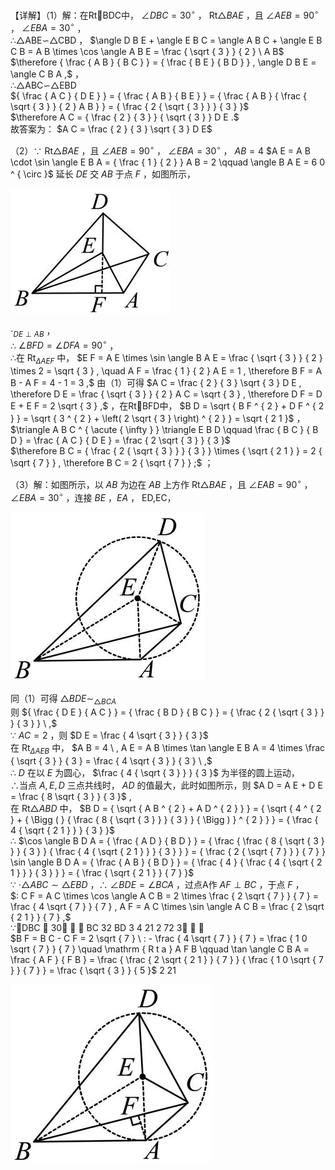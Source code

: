 【详解】（1）解：在RtBDC中， $\angle D B C = 3 0 ^ { \circ }$ ， $\mathrm { R t } \triangle B A E$ ，且 $\angle A E B = 9 0 ^ { \circ }$ ， $\angle E B A = 3 0 ^ { \circ }$ ，  
∴△ABE∽△CBD ， $\angle D B E + \angle E B C = \angle A B C + \angle E B C B = A B \times \cos \angle A B E = \frac { \sqrt { 3 } } { 2 } \ A B$   
$\therefore { \frac { A B } { B C } } = { \frac { B E } { B D } } , \angle D B E = \angle C B A ,$ ，  
∴△ABC∽△EBD  
${ \frac { A C } { D E } } = { \frac { A B } { B E } } = { \frac { A B } { \frac { \sqrt { 3 } } { 2 } A B } } = { \frac { 2 { \sqrt { 3 } } } { 3 } }$   
$\therefore A C = { \frac { 2 } { 3 } } { \sqrt { 3 } } D E .$   
故答案为： $A C = \frac { 2 } { 3 } \sqrt { 3 } D E$

（2）∵ $\mathrm { R t } \triangle B A E$ ，且 $\angle A E B = 9 0 ^ { \circ }$ ， $\angle E B A = 3 0 ^ { \circ }$ ， $A B = 4$ $A E = A B \cdot \sin \angle E B A = { \frac { 1 } { 2 } } A B = 2 \qquad \angle B A E = 6 0 ^ { \circ }$ 延长 $D E$ 交 $A B$ 于点 $F$ ，如图所示，

![](<../../qs_image_DB/专题2-4_瓜豆轨最值模型：为什么我们喜欢手拉手（直线与曲线）（解析版）_/a455a9cdf130f7542fe579fe338d4a9e3ef3266f59d19a4c6611be672a7b4784.jpg>)

$\cdot _ { D E \perp A B }$ ，  
∴ $\angle B F D = \angle D F A = 9 0 ^ { \circ }$ ，  
∴在 $\mathrm { R t } _ { \Delta A E F }$ 中， $E F = A E \times \sin \angle B A E = \frac { \sqrt { 3 } } { 2 } \times 2 = \sqrt { 3 } , \quad A F = \frac { 1 } { 2 } A E = 1 , \therefore B F = A B - A F = 4 - 1 = 3 ,$ 由（1）可得 $A C = \frac { 2 } { 3 } \sqrt { 3 } D E , \therefore D E = \frac { \sqrt { 3 } } { 2 } A C = \sqrt { 3 } , \therefore D F = D E + E F = 2 \sqrt { 3 } ,$ ，在RtBFD中， $B D = \sqrt { B F ^ { 2 } + D F ^ { 2 } } = \sqrt { 3 ^ { 2 } + \left( 2 \sqrt { 3 } \right) ^ { 2 } } = \sqrt { 2 1 }$ ，  
$\triangle A B C ^ { \acute { \infty } } \triangle E B D \qquad \frac { B C } { B D } = \frac { A C } { D E } = \frac { 2 \sqrt { 3 } } { 3 }$   
$\therefore B C = { \frac { 2 { \sqrt { 3 } } } { 3 } } \times { \sqrt { 2 1 } } = 2 { \sqrt { 7 } } , \therefore B C = 2 { \sqrt { 7 } } ;$ ；

（3）解：如图所示，以 $A B$ 为边在 $A B$ 上方作 $\mathrm { R t } \triangle B A E$ ，且 $\angle E A B = 9 0 ^ { \circ }$ ， $\angle E B A = 3 0 ^ { \circ }$ ，连接 $B E$ ，$E A$ ， ED,EC，

![](<../../qs_image_DB/专题2-4_瓜豆轨最值模型：为什么我们喜欢手拉手（直线与曲线）（解析版）_/bf48af962412be8dfbaf20b7ea79c92b128efe819524e0e9ee6dde59b9642524.jpg>)

同（1）可得 $\triangle B D E \sim _ { \triangle B C A }$   
则 ${ \frac { D E } { A C } } = { \frac { B D } { B C } } = { \frac { 2 { \sqrt { 3 } } } { 3 } } \ ,$   
∵ $A C = 2$ ，则 $D E = \frac { 4 \sqrt { 3 } } { 3 }$   
在 $\mathrm { R t } _ { \Delta A E B }$ 中， $A B = 4 \ , A E = A B \times \tan \angle E B A = 4 \times \frac { \sqrt { 3 } } { 3 } = \frac { 4 \sqrt { 3 } } { 3 } \ ,$   
∴ $D$ 在以 $E$ 为圆心， $\frac { 4 { \sqrt { 3 } } } { 3 }$ 为半径的圆上运动，  
∴当点 $A , E , D$ 三点共线时， $A D$ 的值最大，此时如图所示，则 $A D = A E + D E = \frac { 8 \sqrt { 3 } } { 3 }$ ,  
在 $\mathrm { R t } \triangle A B D$ 中， $B D = { \sqrt { A B ^ { 2 } + A D ^ { 2 } } } = { \sqrt { 4 ^ { 2 } + { \Bigg ( } { \frac { 8 { \sqrt { 3 } } } { 3 } } { \Bigg ) } ^ { 2 } } } = { \frac { 4 { \sqrt { 2 1 } } } { 3 } }$   
∴ $\cos \angle B D A = { \frac { A D } { B D } } = { \frac { \frac { 8 { \sqrt { 3 } } } { 3 } } { \frac { 4 { \sqrt { 2 1 } } } { 3 } } } = { \frac { 2 { \sqrt { 7 } } } { 7 } } \sin \angle B D A = { \frac { A B } { B D } } = { \frac { 4 } { \frac { 4 { \sqrt { 2 1 } } } { 3 } } } = { \frac { \sqrt { 2 1 } } { 7 } }$   
∵ $\cdot \triangle A B C \sim \triangle E B D$ ，∴ $\angle B D E = \angle B C A$ ，过点A作 $A F \perp B C$ ，于点 $F$ ，  
$: C F = A C \times \cos \angle A C B = 2 \times \frac { 2 \sqrt { 7 } } { 7 } = \frac { 4 \sqrt { 7 } } { 7 } , A F = A C \times \sin \angle A C B = \frac { 2 \sqrt { 2 1 } } { 7 } ,$   
∵DBC  30 ， ∴ BC 32 BD 3 4 21 2 72 3  ，  
$B F = B C - C F = 2 \sqrt { 7 } \ : - \frac { 4 \sqrt { 7 } } { 7 } = \frac { 1 0 \sqrt { 7 } } { 7 } \quad \mathrm { R t a } A F B \qquad \tan \angle C B A = \frac { A F } { F B } = \frac { \frac { 2 \sqrt { 2 1 } } { 7 } } { \frac { 1 0 \sqrt { 7 } } { 7 } } = \frac { \sqrt { 3 } } { 5 }$ 2 21

![](<../../qs_image_DB/专题2-4_瓜豆轨最值模型：为什么我们喜欢手拉手（直线与曲线）（解析版）_/0275a0faec15bd68c3e712a4f8ddd45d94c9da982683d34924cc90279515269e.jpg>)
